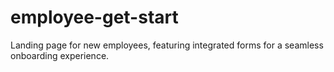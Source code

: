 # employee-get-start
Landing page for new employees, featuring integrated forms for a seamless onboarding experience.
